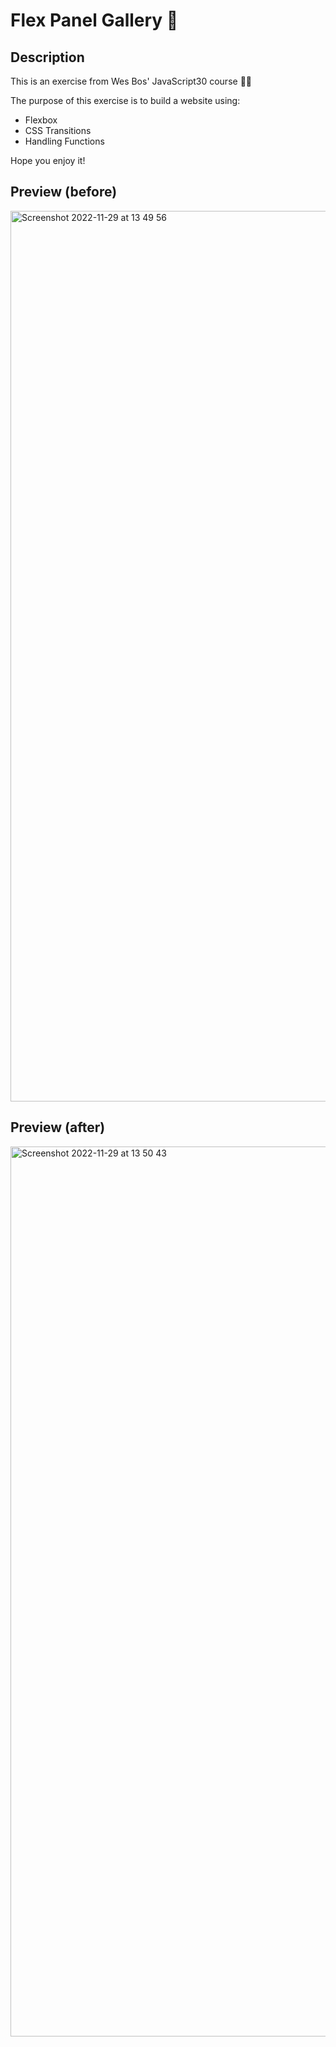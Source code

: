 # Flex Panel Gallery 🌅

## Description

This is an exercise from Wes Bos' JavaScript30 course 👩‍💻

The purpose of this exercise is to build a website using:

- Flexbox
- CSS Transitions
- Handling Functions

Hope you enjoy it!

## Preview (before)

<img width="1425" alt="Screenshot 2022-11-29 at 13 49 56" src="https://user-images.githubusercontent.com/96788680/204533549-d980170a-a626-455b-97d5-86ddbb1e441d.png">

## Preview (after)

<img width="1424" alt="Screenshot 2022-11-29 at 13 50 43" src="https://user-images.githubusercontent.com/96788680/204533735-ec8e103a-eafe-45a8-a799-65f8a89c8592.png">

